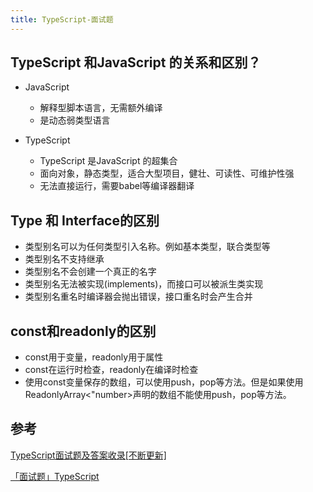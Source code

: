 ```yaml
---
title: TypeScript-面试题
---
```


## TypeScript 和JavaScript 的关系和区别？

- JavaScript
  - 解释型脚本语言，无需额外编译
  - 是动态弱类型语言

- TypeScript
  - TypeScript 是JavaScript 的超集合
  - 面向对象，静态类型，适合大型项目，健壮、可读性、可维护性强
  - 无法直接运行，需要babel等编译器翻译

## Type 和 Interface的区别

- 类型别名可以为任何类型引入名称。例如基本类型，联合类型等
- 类型别名不支持继承
- 类型别名不会创建一个真正的名字
- 类型别名无法被实现(implements)，而接口可以被派生类实现
- 类型别名重名时编译器会抛出错误，接口重名时会产生合并

## const和readonly的区别

- const用于变量，readonly用于属性
- const在运行时检查，readonly在编译时检查
- 使用const变量保存的数组，可以使用push，pop等方法。但是如果使用ReadonlyArray<"number>声明的数组不能使用push，pop等方法。

## 参考

[TypeScript面试题及答案收录[不断更新]](https://juejin.cn/post/6999985372440559624)

[「面试题」TypeScript](https://juejin.cn/post/6988763249982308382)
